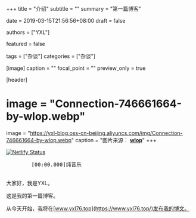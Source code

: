 +++
title = "介绍"
subtitle = ""
summary = "第一篇博客"

date = 2019-03-15T21:56:56+08:00
draft = false

authors = ["YXL"]

featured = false

tags = ["杂谈"]
categories = ["杂谈"]

[image]
  caption = ""
  focal_point = ""
  preview_only = true

[header]
  # image = "Connection-746661664-by-wlop.webp"
  image = "https://yxl-blog.oss-cn-beijing.aliyuncs.com/img/Connection-746661664-by-wlop.webp"
  caption = "图片来源： [**wlop**](https://www.deviantart.com/wlop/art/Connection-746661664/)"
+++

[![Netlify Status](https://api.netlify.com/api/v1/badges/1008d0ba-6d9b-4a11-9b41-2326f3c096f2/deploy-status)](https://app.netlify.com/sites/yxl/deploys)

<link rel="stylesheet" href="../../../css/APlayer.min.css">
<div id="aplayer">
	<pre class="aplayer-lrc-content">
        [00:00.000]纯音乐
    </pre>
</div>
<script src="../../../js/APlayer.min.js"></script>

<script>
const ap = new APlayer({
    container: document.getElementById('aplayer'),
	fixed: false,
	mini: false,
	autoplay: true,
	theme: '#b7daff',
	loop: 'all',
	order: 'list',
	preload: 'auto',
	volume: 0.8,
    audio: [{
		name: 'NEXT TO YOU',
		artist: 'Ken Arai',
        //url: '../../../music/NEXT TO YOU-Ken Arai.mp3',
		//cover: '../../../music/NEXT TO YOU-Ken Arai.jpg',
		url: 'https://yxl-blog.oss-cn-beijing.aliyuncs.com/music/NEXT%20TO%20YOU-Ken%20Arai.mp3',
		cover: 'https://yxl-blog.oss-cn-beijing.aliyuncs.com/music/NEXT%20TO%20YOU-Ken%20Arai.jpg',
		mutex: true,
		listFolded: true,
    }],
	lrcType: 2,
});
</script>

大家好，我是YXL。

这是我的第一篇博客。

从今天开始，我将在[www.yxl76.top](https://www.yxl76.top/)发布我的博文。